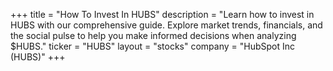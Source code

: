 +++
title = "How To Invest In HUBS"
description = "Learn how to invest in HUBS with our comprehensive guide. Explore market trends, financials, and the social pulse to help you make informed decisions when analyzing $HUBS."
ticker = "HUBS"
layout = "stocks"
company = "HubSpot Inc (HUBS)"
+++


